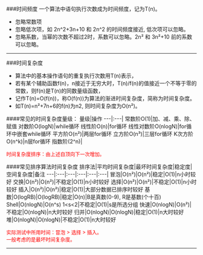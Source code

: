###时间频度
一个算法中语句执行次数成为时间频度，记为T(n)。
   - 忽略常数项 
   - 忽略低次项，如 2n^2+3n+10 和 2n^2 的时间频度接近, 低次项可以忽略。 
   - 忽略系数，当幂的次数不超过2时，系数可以忽略。2n² 和 3n²+10 前的系数可以忽略。
---

###时间复杂度
   - 算法中的基本操作语句的重复执行次数用T(n)表示， 
   - 若有某个辅助函数f(n)，n接近于无穷大时，T(n)/f(n)的值接近一个不等于零的常数，则f(n)是T(n)的同数量级函数，
   - 记作T(n)=O(f(n))，称O(f(n))为算法的渐进时间复杂度，简称为时间复杂度。
   - 如T(n)=n²+7n+6的f(n)为n2, 则时间复杂度为O(n²)。 
     
####常见的时间复杂度量级：
量级|操作
---|:---|
常数阶O(1)|加、减、乘、除、赋值
对数阶O(logN)|while循环
线性阶O(n)|for循环
线性对数阶O(nlogN)|for循环中嵌套while循环
平方阶O(n²)|两层for循环
立方阶O(n³)|三层for循环
K次方阶O(n^k)|n层for循环
指数阶(2^n)|

<font color=#FF0000 size=2>时间复杂度排序：由上述自顶向下一次增加。</font>

####常见排序算法时间复杂度
排序法|平均时间复杂度|最坏时间复杂度|稳定度|空间复杂度|备注
---|:---|:---|:---|:---|:---|
冒泡|O(n²)|O(n²)|稳定|O(1)|n小时较好
交换|O(n²)|O(n²)|不稳定|O(1)|n小时较好
选择|O(n²)|O(n²)|不稳定|O(1)|n小时较好
插入|O(n²)|O(n²)|稳定|O(1)|大部分数据已排序时较好
基数|O(logRB)|O(logRB)|稳定|O(n)|B是真数(0-9), R是基数(个十百)
Shell|O(nlogN)|O(n^s) 1<s<2|不稳定|O(1)|s是所选分组
快速|O(nlogN)|O(n²)|不稳定|O(nlogN)|n大时较好
归并|O(nlogN)|O(nlogN)|稳定|O(1)|n大时较好
堆|O(nlogN)|O(nlogN)|不稳定|O(1)|n大时较好

<font color=#FF0000 size=2>实际测试中所用时间：冒泡 > 选择 > 插入。</font></br>
<font color=#FF0000 size=2>一般考虑的是最坏时间复杂度。</font>

---

